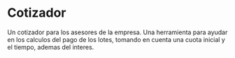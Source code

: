 # Cotizador

Un cotizador para los asesores de la empresa.
Una herramienta para ayudar en los calculos del pago de los lotes,
tomando en cuenta una cuota inicial y el tiempo, ademas del interes.

